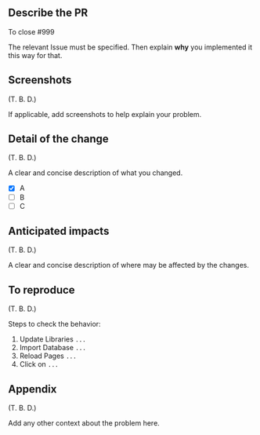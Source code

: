 ## Describe the PR

To close #999

The relevant Issue must be specified.
Then explain **why** you implemented it this way for that.

## Screenshots

(T. B. D.)

If applicable, add screenshots to help explain your problem.

## Detail of the change

(T. B. D.)

A clear and concise description of what you changed.

- [x] A
- [ ] B
- [ ] C

## Anticipated impacts

(T. B. D.)

A clear and concise description of where may be affected by the changes.

## To reproduce

(T. B. D.)

Steps to check the behavior:

1. Update Libraries `...`
1. Import Database `...`
1. Reload Pages `...`
1. Click on `...`

## Appendix

(T. B. D.)

Add any other context about the problem here.
